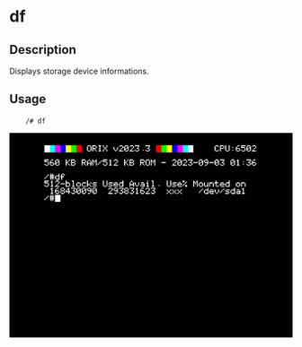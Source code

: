 # df

## Description

Displays storage device informations.

## Usage

```ca65
    /# df
```

![Screenshot](imgs/df.png)
